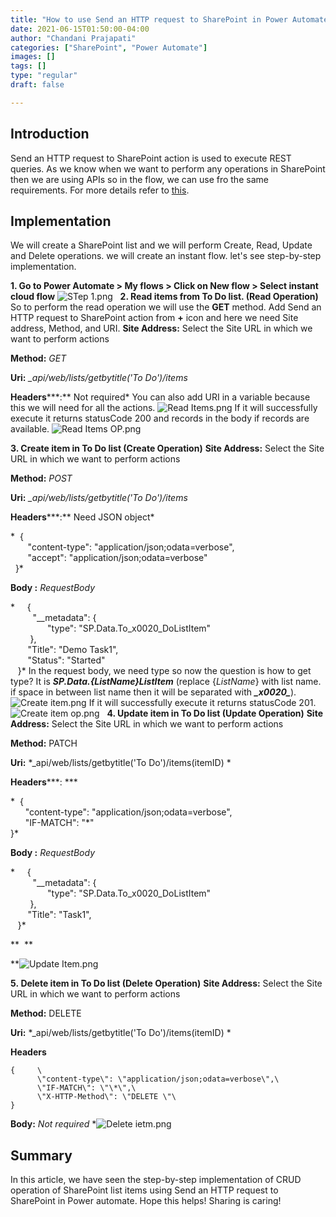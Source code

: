 ```yaml
---
title: "How to use Send an HTTP request to SharePoint in Power Automate?"
date: 2021-06-15T01:50:00-04:00
author: "Chandani Prajapati"
categories: ["SharePoint", "Power Automate"]
images: []
tags: []
type: "regular"
draft: false

---
```


## Introduction 
Send an HTTP request to SharePoint action is used to execute REST
queries. As we know when we want to perform any operations in SharePoint
then we are using APIs so in the flow, we can use fro the same
requirements.
For more details refer to
[this](https://docs.microsoft.com/en-us/sharepoint/dev/business-apps/power-automate/guidance/working-with-send-sp-http-request).

## Implementation 
We will create a SharePoint list and we will perform Create, Read,
Update and Delete operations. we will create an instant flow. let's see
step-by-step implementation.
 

**1. Go to Power Automate \> My flows \> Click on New flow \> Select
instant cloud flow**
![STep 1.png](https://techcommunity.microsoft.com/t5/image/serverpage/image-id/288069i322382E6EFAFEC13/image-size/large?v=v2&px=999 "STep 1.png")
 
**2. Read items from To Do list. (Read Operation)**
So to perform the read operation we will use the **GET** method.
Add Send an HTTP request to SharePoint action from **+** icon and here
we need Site address, Method, and URI.
**Site Address:** Select the Site URL in which we want to perform
actions

**Method:** *GET*

**Uri:** *\_api/web/lists/getbytitle('To Do')/items*

**Headers*****:** Not required*
You can also add URI in a variable because this we will need for all the
actions.
![Read Items.png](https://techcommunity.microsoft.com/t5/image/serverpage/image-id/288070iC415BF2E9258F5C0/image-size/large?v=v2&px=999 "Read Items.png")
If it will successfully execute it returns statusCode 200 and records in
the body if records are available.
![Read Items OP.png](https://techcommunity.microsoft.com/t5/image/serverpage/image-id/288083iA55015B4873A2108/image-size/large?v=v2&px=999 "Read Items OP.png")
 

**3. Create item in To Do list (Create Operation)**
**Site Address:** Select the Site URL in which we want to perform
actions

**Method:** *POST*

**Uri:** *\_api/web/lists/getbytitle('To Do')/items*

**Headers*****:** Need JSON object*

*  {\
       \"content-type\": \"application/json;odata=verbose\",\
       \"accept\": \"application/json;odata=verbose\"\
  }*

**Body :** *RequestBody*

*     {\
         \"\_\_metadata\": {\
               \"type\": \"SP.Data.To_x0020_DoListItem\"\
        },\
       \"Title\": \"Demo Task1\",\
       \"Status\": \"Started\"\
   }*
In the request body, we need type so now the question is how to get
type? It is ***SP.Data.{ListName}ListItem*** (replace {*ListName*} with
list name. if space in between list name then it will be separated with
***\_x0020\_***).
![Create item.png](https://techcommunity.microsoft.com/t5/image/serverpage/image-id/288073i920EFE8CE6406947/image-size/large?v=v2&px=999 "Create item.png")
If it will successfully execute it returns statusCode 201.
![Create item op.png](https://techcommunity.microsoft.com/t5/image/serverpage/image-id/288082i98AD4FD9BF6B56E7/image-size/large?v=v2&px=999 "Create item op.png")
 
**4. Update item in To Do list (Update Operation)**
**Site Address:** Select the Site URL in which we want to perform
actions

**Method:** PATCH

**Uri:** *\_api/web/lists/getbytitle('To Do')/items(itemID) *

**Headers*****: ***

*  {\
      \"content-type\": \"application/json;odata=verbose\",\
      \"IF-MATCH\": \"\*\"\
}*

**Body :** *RequestBody*

*     {\
         \"\_\_metadata\": {\
               \"type\": \"SP.Data.To_x0020_DoListItem\"\
        },\
       \"Title\": \"Task1\",\
   }*

**  **

**![Update Item.png](https://techcommunity.microsoft.com/t5/image/serverpage/image-id/288076i791D97200BD29A67/image-size/large?v=v2&px=999 "Update Item.png")
 

**5. Delete item in To Do list (Delete Operation)**
**Site Address:** Select the Site URL in which we want to perform
actions

**Method:** DELETE

**Uri:** *\_api/web/lists/getbytitle('To Do')/items(itemID) *

**Headers**

```
{     \
      \"content-type\": \"application/json;odata=verbose\",\
      \"IF-MATCH\": \"\*\",\
      \"X-HTTP-Method\": \"DELETE \"\
}
```

**Body:** *Not required*
*![Delete ietm.png](https://techcommunity.microsoft.com/t5/image/serverpage/image-id/288078i11A2FD5057908D2D/image-size/large?v=v2&px=999 "Delete ietm.png")

## Summary 

In this article, we have seen the step-by-step implementation of CRUD
operation of SharePoint list items using Send an HTTP request to
SharePoint in Power automate.
Hope this helps!
Sharing is caring!
